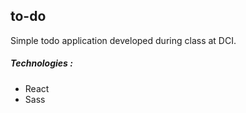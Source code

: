 ## to-do

Simple todo application developed during class at DCI. 

##### Technologies : 
* React
* Sass
